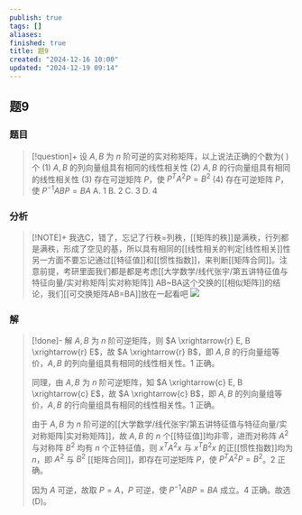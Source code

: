 ```yaml
---
publish: true
tags: []
aliases: 
finished: true
title: 题9
created: "2024-12-16 10:00"
updated: "2024-12-19 09:14"
---
```

## 题9
### 题目
> [!question]+
> 设 $A, B$ 为 $n$ 阶可逆的实对称矩阵，以上说法正确的个数为( )个
> (1) $A, B$ 的列向量组具有相同的线性相关性
> (2) $A, B$ 的行向量组具有相同的线性相关性
> (3) 存在可逆矩阵 $P$，使 $P^T A^2 P = B^2$
> (4) 存在可逆矩阵 $P$，使 $P^{-1} ABP = BA$
> A. 1 
> B. 2 
> C. 3 
> D. 4
### 分析
> [!NOTE]+
> 我选C，错了，忘记了行秩=列秩，[[矩阵的秩]]是满秩，行列都是满秩，形成了空见的基，所以具有相同的[[线性相关的判定|线性相关]]性
> 另一方面不要忘记通过[[特征值]]和[[惯性指数]]，来判断[[矩阵合同]]。注意前提，考研里面我们都是都是考虑[[大学数学/线代张宇/第五讲特征值与特征向量/实对称矩阵|实对称矩阵]]
> AB~BA这个交换的[[相似矩阵]]的结论，我们[[可交换矩阵AB=BA]]放在一起看吧
> ![](https://img.hwenyi.live/202412191714581.webp)
### 解
> [!done]-
> 解 $A, B$ 为 $n$ 阶可逆矩阵，则 $A \xrightarrow{r} E, B \xrightarrow{r} E$，故 $A \xrightarrow{r} B$，即 $A, B$ 的行向量组等价，$A, B$ 的列向量组具有相同的线性相关性。1 正确。
> 
> 同理，由 $A, B$ 为 $n$ 阶可逆矩阵，知 $A \xrightarrow{c} E, B \xrightarrow{c} E$，故 $A \xrightarrow{c} B$，即 $A, B$ 的列向量组等价，$A, B$ 的行向量组具有相同的线性相关性。1 正确。
> 
> 由于 $A, B$ 为 $n$ 阶可逆的[[大学数学/线代张宇/第五讲特征值与特征向量/实对称矩阵|实对称矩阵]]，故 $A, B$ 的 $n$ 个[[特征值]]均非零，进而对称阵 $A^2$ 与对称阵 $B^2$ 均有 $n$ 个正特征值，则 $x^T A^2 x$ 与 $x^T B^2 x$ 的正[[惯性指数]]均为 $n$，即 $A^2$ 与 $B^2$ [[矩阵合同]]，即存在可逆矩阵 $P$，使 $P^T A^2 P = B^2$。2 正确。
> 
> 因为 $A$ 可逆，故取 $P = A$，$P$ 可逆，使 $P^{-1} A B P = B A$ 成立。4 正确。故选 (D)。